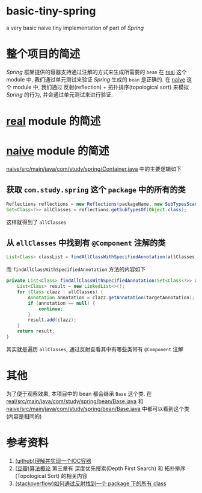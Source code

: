 # basic-tiny-spring
a very basic naive tiny implementation of part of *Spring*

# 整个项目的简述
*Spring* 框架提供的容器支持通过注解的方式来生成所需要的 `bean`
在 [real](real) 这个 module 中, 我们通过单元测试来验证 *Spring* 生成的 `bean` 是正确的.
在 [naive](naive) 这个 module 中, 我们通过 反射(reflection) + 拓扑排序(topological sort) 来模拟 *Spring* 的行为, 并会通过单元测试来进行验证.

# [real](real) module 的简述




# [naive](naive) module 的简述
[naive/src/main/java/com/study/spring/Container.java](naive/src/main/java/com/study/spring/Container.java) 中的主要逻辑如下

## 获取 `com.study.spring` 这个 `package` 中的所有的类
```java
Reflections reflections = new Reflections(packageName, new SubTypesScanner(false));
Set<Class<?>> allClasses = reflections.getSubTypesOf(Object.class);
```
这样就得到了 `allClasses`

## 从 `allClasses` 中找到有 `@Component` 注解的类
```java
List<Class> classList = findAllClassWithSpecifiedAnnotation(allClasses, Component.class);
```

而 `findAllClassWithSpecifiedAnnotation` 方法的内容如下
```java
private List<Class> findAllClassWithSpecifiedAnnotation(Set<Class<?>> allClasses, Class targetAnnotation) {
    List<Class> result = new LinkedList<>();
    for (Class clazz : allClasses) {
        Annotation annotation = clazz.getAnnotation(targetAnnotation);
        if (annotation == null) {
            continue;
        }
        result.add(clazz);
    }
    return result;
}
```
其实就是遍历 `allClasses`, 通过反射查看其中有哪些类带有 `@Component` 注解


# 其他
为了便于观察效果, 本项目中的 bean 都会继承 `Base` 这个类.
在 [real/src/main/java/com/study/spring/bean/Base.java](real/src/main/java/com/study/spring/bean/Base.java) 和
[naive/src/main/java/com/study/spring/bean/Base.java](naive/src/main/java/com/study/spring/bean/Base.java) 中都可以看到这个类(内容是相同的)

# 参考资料
1. [(github)理解并实现一个IOC容器](https://github.com/biezhi/java-bible/blob/master/ioc/index.md)
2. [(豆瓣)算法概论](https://book.douban.com/subject/3155710/) 第三章有 深度优先搜索(Depth First Search) 和 拓扑排序(Topological Sort) 的相关内容
3. [(stackoverflow)如何通过反射找到一个 package 下的所有 class](https://stackoverflow.com/questions/520328/can-you-find-all-classes-in-a-package-using-reflection)
